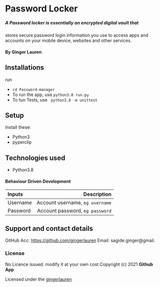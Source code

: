 # Password Locker

##### A Password locker is essentially an encrypted digital vault that

stores secure password login information you use to access apps
and accounts on your mobile device, websites and other services.

#### By **Ginger Lauren**

## Installations

run

- `cd Password-manager`
- To run the app, use `python3.8 run.py`
- To tun Tests, use ` python3.8 -m unittest`

## Setup

Install these:

- Python3
- pyperclip

## Technologies used

- Python3.8

#### Behaviour Driven Development

| Inputs   |                     Description |
| :------- | ------------------------------: |
| Username | Account username, `eg username` |
| Password | Account password, `eg password` |

## Support and contact details

 GitHub Acc: https://github.com/gingerlauren
 Email: sagide.ginger@gmail.

### License

No Licence issued. modify it at your own cost
Copyright (c) 2021 **Github App**

Licensed under the [gingerlauren](LICENSE)